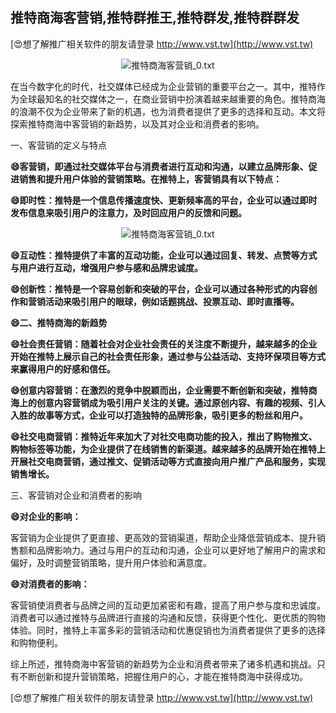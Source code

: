 ## **推特商海客营销,推特群推王,推特群发,推特群群发**

[😍想了解推广相关软件的朋友请登录 http://www.vst.tw](http://www.vst.tw)

 <center><img src="https://vst.tw/MP4/tuiguang/png/7.png" alt="推特商海客营销_0.txt"></center>

在当今数字化的时代，社交媒体已经成为企业营销的重要平台之一。其中，推特作为全球最知名的社交媒体之一，在商业营销中扮演着越来越重要的角色。推特商海的浪潮不仅为企业带来了新的机遇，也为消费者提供了更多的选择和互动。本文将探索推特商海中客营销的新趋势，以及其对企业和消费者的影响。

一、客营销的定义与特点

**😄客营销，即通过社交媒体平台与消费者进行互动和沟通，以建立品牌形象、促进销售和提升用户体验的营销策略。在推特上，客营销具有以下特点：**

**😄即时性：推特是一个信息传播速度快、更新频率高的平台，企业可以通过即时发布信息来吸引用户的注意力，及时回应用户的反馈和问题。**

 <center><img src="https://vst.tw/MP4/tuiguang/png/2.png" alt="推特商海客营销_0.txt"></center>

**😄互动性：推特提供了丰富的互动功能，企业可以通过回复、转发、点赞等方式与用户进行互动，增强用户参与感和品牌忠诚度。**

**😄创新性：推特是一个容易创新和突破的平台，企业可以通过各种形式的内容创作和营销活动来吸引用户的眼球，例如话题挑战、投票互动、即时直播等。**

**😄二、推特商海的新趋势**

**😄社会责任营销：随着社会对企业社会责任的关注度不断提升，越来越多的企业开始在推特上展示自己的社会责任形象，通过参与公益活动、支持环保项目等方式来赢得用户的好感和信任。**

**😄创意内容营销：在激烈的竞争中脱颖而出，企业需要不断创新和突破，推特商海上的创意内容营销成为吸引用户关注的关键。通过原创内容、有趣的视频、引人入胜的故事等方式，企业可以打造独特的品牌形象，吸引更多的粉丝和用户。**

**😄社交电商营销：推特近年来加大了对社交电商功能的投入，推出了购物推文、购物标签等功能，为企业提供了在线销售的新渠道。越来越多的品牌开始在推特上开展社交电商营销，通过推文、促销活动等方式直接向用户推广产品和服务，实现销售增长。**

三、客营销对企业和消费者的影响

**😄对企业的影响：**

客营销为企业提供了更直接、更高效的营销渠道，帮助企业降低营销成本、提升销售额和品牌影响力。通过与用户的互动和沟通，企业可以更好地了解用户的需求和偏好，及时调整营销策略，提升用户体验和满意度。

**😄对消费者的影响：**

客营销使消费者与品牌之间的互动更加紧密和有趣，提高了用户参与度和忠诚度。消费者可以通过推特与品牌进行直接的沟通和反馈，获得更个性化、更优质的购物体验。同时，推特上丰富多彩的营销活动和优惠促销也为消费者提供了更多的选择和购物便利。

综上所述，推特商海中客营销的新趋势为企业和消费者带来了诸多机遇和挑战。只有不断创新和提升营销策略，把握住用户的心，才能在推特商海中获得成功。

[😍想了解推广相关软件的朋友请登录 http://www.vst.tw](http://www.vst.tw)



